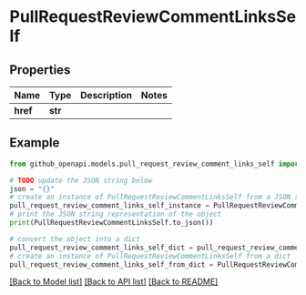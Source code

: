 # PullRequestReviewCommentLinksSelf


## Properties

Name | Type | Description | Notes
------------ | ------------- | ------------- | -------------
**href** | **str** |  | 

## Example

```python
from github_openapi.models.pull_request_review_comment_links_self import PullRequestReviewCommentLinksSelf

# TODO update the JSON string below
json = "{}"
# create an instance of PullRequestReviewCommentLinksSelf from a JSON string
pull_request_review_comment_links_self_instance = PullRequestReviewCommentLinksSelf.from_json(json)
# print the JSON string representation of the object
print(PullRequestReviewCommentLinksSelf.to_json())

# convert the object into a dict
pull_request_review_comment_links_self_dict = pull_request_review_comment_links_self_instance.to_dict()
# create an instance of PullRequestReviewCommentLinksSelf from a dict
pull_request_review_comment_links_self_from_dict = PullRequestReviewCommentLinksSelf.from_dict(pull_request_review_comment_links_self_dict)
```
[[Back to Model list]](../README.md#documentation-for-models) [[Back to API list]](../README.md#documentation-for-api-endpoints) [[Back to README]](../README.md)


